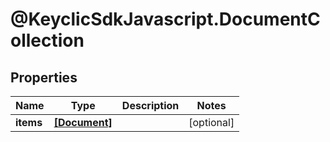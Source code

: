 # @KeyclicSdkJavascript.DocumentCollection

## Properties
Name | Type | Description | Notes
------------ | ------------- | ------------- | -------------
**items** | [**[Document]**](Document.md) |  | [optional] 


